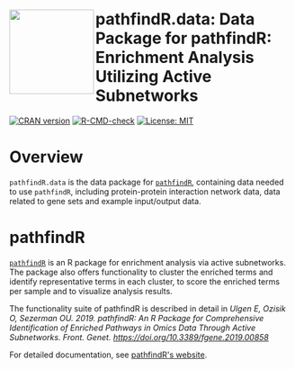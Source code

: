 # <img src="https://github.com/egeulgen/pathfindR/blob/master/inst/extdata/logo.png?raw=true" align="left" height=150/> pathfindR.data: Data Package for pathfindR: Enrichment Analysis Utilizing Active Subnetworks

<!-- badges: start -->
[![CRAN
version](http://www.r-pkg.org/badges/version-ago/pathfindR.data)](https://cran.r-project.org/package=pathfindR.data)
[![R-CMD-check](https://github.com/egeulgen/pathfindR.data/actions/workflows/R-CMD-check.yaml/badge.svg)](https://github.com/egeulgen/pathfindR.data/actions/workflows/R-CMD-check.yaml)
[![License:
MIT](https://img.shields.io/badge/License-MIT-yellow.svg)](https://opensource.org/license/mit)
<!-- badges: end -->

# Overview

`pathfindR.data` is the data package for [`pathfindR`](https://github.com/egeulgen/pathfindR),
containing data needed to use `pathfindR`, including protein-protein interaction 
network data, data related to gene sets and example input/output data.

# pathfindR

[`pathfindR`](https://github.com/egeulgen/pathfindR) is an R package for 
enrichment analysis via active subnetworks.
The package also offers functionality to cluster the enriched terms
and identify representative terms in each cluster, to score the enriched
terms per sample and to visualize analysis results.

The functionality suite of pathfindR is described in detail in *Ulgen E,
Ozisik O, Sezerman OU. 2019. pathfindR: An R Package for Comprehensive
Identification of Enriched Pathways in Omics Data Through Active
Subnetworks. Front. Genet. <https://doi.org/10.3389/fgene.2019.00858>*

For detailed documentation, see [pathfindR's
website](https://egeulgen.github.io/pathfindR/).

